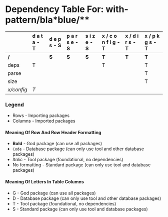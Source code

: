 # Dependency Table For: with-pattern/bla*blue/**

| | d a t a - T | d e p s - S | p a r s e - S | s i z e - S | x / c o n f i g - T | x / d i r s - T | x / p k g s - T |
| :- | :- | :- | :- | :- | :- | :- | :- |
| **/** | | **S** | **S** | **S** | **T** | **T** | **T** |
| deps | T | | | | T | | T |
| parse | | | | | | | T |
| size | | | | | | | T |
| _x/config_ | _T_ | | | | | | |

### Legend

* Rows - Importing packages
* Columns - Imported packages


#### Meaning Of Row And Row Header Formatting

* **Bold** - God package (can use all packages)
* `Code` - Database package (can only use tool and other database packages)
* _Italic_ - Tool package (foundational, no dependencies)
* No formatting - Standard package (can only use tool and database packages)


#### Meaning Of Letters In Table Columns

* G - God package (can use all packages)
* D - Database package (can only use tool and other database packages)
* T - Tool package (foundational, no dependencies)
* S - Standard package (can only use tool and database packages)

